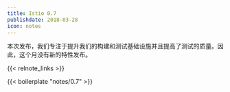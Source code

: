 ```yaml
---
title: Istio 0.7
publishdate: 2018-03-28
icon: notes
---
```


本次发布，我们专注于提升我们的构建和测试基础设施并且提高了测试的质量。因此，这个月没有新的特性发布。

{{< relnote_links >}}

{{< boilerplate "notes/0.7" >}}